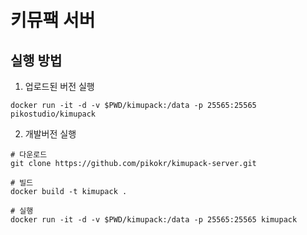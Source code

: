 # 키뮤팩 서버

## 실행 방법

1. 업로드된 버전 실행

```
docker run -it -d -v $PWD/kimupack:/data -p 25565:25565 pikostudio/kimupack
```

2. 개발버전 실행

```
# 다운로드
git clone https://github.com/pikokr/kimupack-server.git

# 빌드
docker build -t kimupack .

# 실행
docker run -it -d -v $PWD/kimupack:/data -p 25565:25565 kimupack
```
